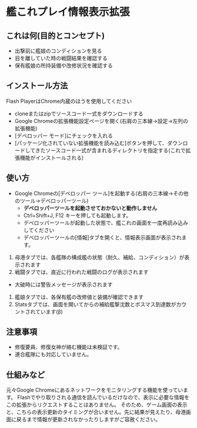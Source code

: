 # 艦これプレイ情報表示拡張

## これは何(目的とコンセプト)
* 出撃前に艦娘のコンディションを見る
* 目を離していた時の戦闘結果を確認する
* 保有艦娘の所持装備や改修状況を確認する

## インストール方法
Flash PlayerはChrome内蔵のほうを使用してください

* cloneまたはzipでソースコード一式をダウンロードする
* Google Chromeの拡張機能設定ページを開く(右肩の三本線→設定→左列の拡張機能)
* [デベロッパー モード]にチェックを入れる
* [パッケージ化されていない拡張機能を読み込む]ボタンを押して、ダウンロードしてきたソースコード一式が含まれるディレクトリを指定する(これで拡張機能がインストールされる)

## 使い方
* Google Chromeの[デベロッパー ツール]を起動する(右肩の三本線→その他のツール→デベロッパーツール)
  * **デベロッパーツールを起動させておかないと動作しません**
  * Ctrl+Shift+J, F12 キーを押しても起動します。
  * デベロッパーツールが起動した状態で、艦これの画面を一度再読み込みしてください
  * デベロッパーツールの[情報]タブを開くと、情報表示画面が表示されます。


1. 母港タブでは、各艦隊の構成艦の状態（耐久、補給、コンディション）が表示されます
1. 戦闘タブでは、直近に行われた戦闘のログが表示されます
  * 大破時には警告メッセージが表示されます
1. 艦娘タブでは、各保有艦の改修値と装備が確認できます
1. Statsタブでは、画面を開いてからの補給艦撃沈数とボスマス到達数がカウントされています(β)

## 注意事項
* 修復要員、修復女神が絡む機能は未検証です。
* 連合艦隊にも対応していません。

## 仕組みなど
元々Google Chromeにあるネットワークをモニタリングする機能を使っています。
Flashでやり取りされる通信を読んでいるだけなので、表示に必要な情報をこの拡張からリクエストすることはありません。
そのため、ゲーム画面の表示と、こちらの表示更新のタイミングが合いません。先に結果が見えたり、母港画面に戻るまで情報が更新されなかったりしますがご容赦ください。

